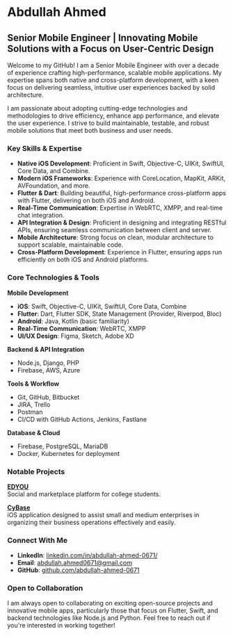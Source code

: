 <p align="center">
  <h1>Abdullah Ahmed</h1>
</p>

## Senior Mobile Engineer | Innovating Mobile Solutions with a Focus on User-Centric Design

Welcome to my GitHub! I am a Senior Mobile Engineer with over a decade of experience crafting high-performance, scalable mobile applications. My expertise spans both native and cross-platform development, with a keen focus on delivering seamless, intuitive user experiences backed by solid architecture.

I am passionate about adopting cutting-edge technologies and methodologies to drive efficiency, enhance app performance, and elevate the user experience. I strive to build maintainable, testable, and robust mobile solutions that meet both business and user needs.

### Key Skills & Expertise

- **Native iOS Development**: Proficient in Swift, Objective-C, UIKit, SwiftUI, Core Data, and Combine.
- **Modern iOS Frameworks**: Experience with CoreLocation, MapKit, ARKit, AVFoundation, and more.
- **Flutter & Dart**: Building beautiful, high-performance cross-platform apps with Flutter, delivering on both iOS and Android.
- **Real-Time Communication**: Expertise in WebRTC, XMPP, and real-time chat integration.
- **API Integration & Design**: Proficient in designing and integrating RESTful APIs, ensuring seamless communication between client and server.
- **Mobile Architecture**: Strong focus on clean, modular architecture to support scalable, maintainable code.
- **Cross-Platform Development**: Experience in Flutter, ensuring apps run efficiently on both iOS and Android platforms.

### Core Technologies & Tools

**Mobile Development**  
- **iOS**: Swift, Objective-C, UIKit, SwiftUI, Core Data, Combine  
- **Flutter**: Dart, Flutter SDK, State Management (Provider, Riverpod, Bloc)  
- **Android**: Java, Kotlin (basic familiarity)  
- **Real-Time Communication**: WebRTC, XMPP  
- **UI/UX Design**: Figma, Sketch, Adobe XD  

**Backend & API Integration**  
- Node.js, Django, PHP  
- Firebase, AWS, Azure  

**Tools & Workflow**  
- Git, GitHub, Bitbucket  
- JIRA, Trello  
- Postman  
- CI/CD with GitHub Actions, Jenkins, Fastlane  

**Database & Cloud**  
- Firebase, PostgreSQL, MariaDB  
- Docker, Kubernetes for deployment  

### Notable Projects

**[EDYOU](https://apps.apple.com/us/app/edyou/id1586941066)**  
Social and marketplace platform for college students.

**[CyBase](https://apps.apple.com/us/app/cybase-usa/id1604716807)**  
iOS application designed to assist small and medium enterprises in organizing their business operations effectively and easily.

### Connect With Me

- **LinkedIn**: [linkedin.com/in/abdullah-ahmed-0671/](https://linkedin.com/in/abdullah-ahmed-0671)  
- **Email**: [abdullah.ahmed0671@gmail.com](mailto:abdullah.ahmed0671@gmail.com)  
- **GitHub**: [github.com/abdullah-ahmed-0671](https://github.com/abdullah-ahmed-0671)

### Open to Collaboration

I am always open to collaborating on exciting open-source projects and innovative mobile apps, particularly those that focus on Flutter, Swift, and backend technologies like Node.js and Python. Feel free to reach out if you're interested in working together!
